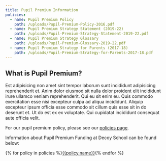```yaml
---
title: Pupil Premium Information
policies:
  - name: Pupil Premium Policy
    path: /uploads/Pupil-Premium-Policy-2016.pdf
  - name: Pupil Premium Strategy Statement (2019-22)
    path: /uploads/Pupil-Premium-Strategy-Statement-2019-22.pdf
  - name: Pupil Premium Strategy Glossary
    path: /uploads/Pupil-Premium-Glossary-2019-22.pdf
  - name: Pupil Premium Strategy for Parents (2017-18)
    path: /uploads/Pupil-Premium-Strategy-for-Parents-2017-18.pdf
---
```

## What is Pupil Premium?

Est adipisicing non amet sint tempor laborum sunt incididunt adipisicing reprehenderit et. Anim dolor eiusmod sit nulla dolor proident elit incididunt irure ullamco veniam reprehenderit. Qui eu sit enim eu. Quis commodo exercitation esse nisi excepteur culpa ad aliqua incididunt. Aliquip excepteur ipsum officia esse commodo sit cillum quis esse sit in do deserunt et. Ut do est ex ex voluptate. Qui cupidatat incididunt consequat aute officia velit.

For our pupil premium policy, please see our [policies page](https://decoy-school-test-site.netlify.app/information/policies/).

Information about Pupil Premium Funding at Decoy School can be found below:

<div class="content-grid">
  {% for policy in policies %}<a href="{{policy.path}}">{{policy.name}}</a>{% endfor %}
</div>